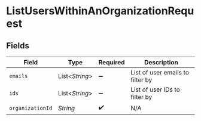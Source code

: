 # ListUsersWithinAnOrganizationRequest


## Fields

| Field                            | Type                             | Required                         | Description                      |
| -------------------------------- | -------------------------------- | -------------------------------- | -------------------------------- |
| `emails`                         | List<*String*>                   | :heavy_minus_sign:               | List of user emails to filter by |
| `ids`                            | List<*String*>                   | :heavy_minus_sign:               | List of user IDs to filter by    |
| `organizationId`                 | *String*                         | :heavy_check_mark:               | N/A                              |